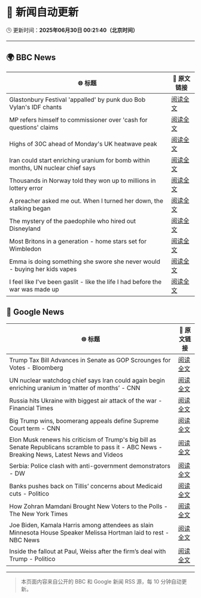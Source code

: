 # 🧠 新闻自动更新

🕒 更新时间：**2025年06月30日 00:21:40（北京时间）**

---

## 🌍 BBC News

| 🌐 标题 | 🔗 原文链接 |
|--------|-------------|
| Glastonbury Festival 'appalled' by punk duo Bob Vylan's IDF chants | [阅读全文](https://www.bbc.com/news/articles/c33514nryy1o) |
| MP refers himself to commissioner over 'cash for questions' claims | [阅读全文](https://www.bbc.com/news/articles/c4gdrjqvp0jo) |
| Highs of 30C ahead of Monday's UK heatwave peak | [阅读全文](https://www.bbc.com/news/articles/cx2l77w5pl7o) |
| Iran could start enriching uranium for bomb within months, UN nuclear chief says | [阅读全文](https://www.bbc.com/news/articles/c79qeqg89g2o) |
| Thousands in Norway told they won up to millions in lottery error | [阅读全文](https://www.bbc.com/news/articles/c15wn70v7z8o) |
| A preacher asked me out. When I turned her down, the stalking began | [阅读全文](https://www.bbc.com/news/articles/ce3velqy9rzo) |
| The mystery of the paedophile who hired out Disneyland | [阅读全文](https://www.bbc.com/news/articles/c93kg14zn3zo) |
| Most Britons in a generation - home stars set for Wimbledon | [阅读全文](https://www.bbc.com/sport/tennis/articles/cm2my49x07eo) |
| Emma is doing something she swore she never would - buying her kids vapes | [阅读全文](https://www.bbc.com/news/articles/czdv3jq1pnyo) |
| I feel like I've been gaslit - like the life I had before the war was made up | [阅读全文](https://www.bbc.com/news/articles/cn81rdvdm9jo) |

## 📰 Google News

| 🌐 标题 | 🔗 原文链接 |
|--------|-------------|
| Trump Tax Bill Advances in Senate as GOP Scrounges for Votes - Bloomberg | [阅读全文](https://news.google.com/rss/articles/CBMiswFBVV95cUxPc3NVWlpkZS1uM0dlNFQ3b2NBUkRfWFJMUkdxWHRBOHpEbVlaOUtfWTYwNk95X2trVE5CeUh2WXVvZnA5TXRRUnBQcUQteFBHQjVOamJ1QmxjYkZJdzhUZEptbVZhdWtqQngxSmJvczM4WkI5MjRJSDNjd2JpekpDRmNpZi1wd29xTGt6LVBHcWV4MXdnM2hWeW90QzJhMmI3dllBTWV3OVBMdDBSMnpkM0NmRQ?oc=5) |
| UN nuclear watchdog chief says Iran could again begin enriching uranium in ‘matter of months’ - CNN | [阅读全文](https://news.google.com/rss/articles/CBMid0FVX3lxTE11aU9HZnNkeXFXX0Yyczc3MUpPeF93aUwwNElrblN3dm5zV2dlVXhxV2ZrNlBpSmZ5Nm5nalRVTUxNNDFjQWN5SDc1WjZlV0xJTmpTcWY2Ukx5VndIcWpoVFBKYTA5VXNUR1F2YXlLdFBVRXk1ZEZ30gF8QVVfeXFMUGp6T3RLLVo2XzB1VEVDYVh5WUFuNTdBOHRBbUFuTTFfWlRWWEJaRGdlMm1XNzNxT1dISnl2anZiVUEtU1hBdVU3MkNqemRLT21YSXZacEdjREJCTjExa2FpbDk0eWxXdGhrZXNvbTJ0d3gtcDJHSzJZTWU4Zg?oc=5) |
| Russia hits Ukraine with biggest air attack of the war - Financial Times | [阅读全文](https://news.google.com/rss/articles/CBMicEFVX3lxTE5ncVJnNlgyMGxJbDlXaGhXMlZTNGZKaUVUOFRHYzNTYjlwczBCVVpSOGdEYm5xb3Bsc2JxUF9YMDF0QlM0d3Z6RzM4QjVWeVZJTV9tWE82dXdxVVZVcG5xQ2V6UkpwLVFxSEMyWnV0OVo?oc=5) |
| Big Trump wins, boomerang appeals define Supreme Court term - CNN | [阅读全文](https://news.google.com/rss/articles/CBMieEFVX3lxTFBQNkQ4cHQzNk1VaGJWZWFVNVpMaExuN0FoLVhDT2twYklRb29UcjRFb1hVUm9TZU9aa2JZWmNpZTJfQU9RWExPczYwZFM3NkZqc3hyM1FDeXNlSXU0bUdVWTQyMDAyMS1lUEQ1TVVkSlAtby1sMlZpbdIBfkFVX3lxTE1nbmtnUm5uZnNxOENEWDdaeVVVU080eFB0T3FqTnZ3MDQ4YUd5OGtHMVFhOFl0aTNDdndqeVE3R2FMQ2xDYkRHQzNVR0pDUkRNYmpnNEdtRHNOOVJBX05VckJ0LWozQ0Jia1hqTkRsaFJybmxkZnRXbWV3eHEtQQ?oc=5) |
| Elon Musk renews his criticism of Trump's big bill as Senate Republicans scramble to pass it - ABC News - Breaking News, Latest News and Videos | [阅读全文](https://news.google.com/rss/articles/CBMiogFBVV95cUxQdUJuaVREbFg1bDlJR05zMjhzYjBJVmgtYWRRZW83dVl1Z1pVdm11STFqeEhzY0hiQXVEQzk4dzFraEFqaDJsbjlhdDVFcnpUUkg1NDJ3RVpTLXZhZzB6YmxaaDE5bXJuc3FJY3Z0OW9SazhIZXcxa1dSZXV3X3kwek5uYlN0a2REcWhKRkpXWmhvYUpKUWl1eHdaX1p3SVItLWfSAacBQVVfeXFMTjNNXzBFMm5ETmdGRjRrWTk3SURnWURBbVZwa19jcWZ5dVNNSlBrWUlPTlNNQUVwcmRlVWxSejBRcktnQXowWlp1QU5RVjdRWEhaSEhhckRZWk5kNW5wWTBHQUprQnp6cWRleXpBTXZON2RLQy10ME9vOU9wOWN0T29QTVN1QjdMT0JoeTRzZ1c4YmlsaHJRN1pjcEIyVXhwYTF2RjJrYjg?oc=5) |
| Serbia: Police clash with anti-government demonstrators - DW | [阅读全文](https://news.google.com/rss/articles/CBMikAFBVV95cUxOTmZtVDV4R0dldFI4Nk1OcDgtQ1RMclI3empLOTNxZ2ZHVEV5OVJTZXJNLTltLUl2TC14dktKM3VIRERCUXJtN2tFcjBDc2hkMFhKQ3p1WkxCVy1IR1YwRy1CZ0NYMFBQZ0JPSy1CZTh3SVNOUEExM0ROQnV2QTI3NXU1WFIyd0tZRXJWNFhPRnnSAZABQVVfeXFMT044RzFkTEdrVktiTWJHMzhKbFhabnd3SXBXS3VsMW5SZ2Y2VjFxa1YwTVg3V0FQWnhxVl9GSUZwNFZ6Mi11RGF1b09nSVdQc0RaaGxNS2I5MXlldFhDMjRRM09RS3pEeHN6RVduNU9NTm1yWjBCNDZRcDQ4b0xFM3F6VlZsQnpWdENscmxsMGRl?oc=5) |
| Banks pushes back on Tillis’ concerns about Medicaid cuts - Politico | [阅读全文](https://news.google.com/rss/articles/CBMingFBVV95cUxOdTlsUmU5UFZNV3BKWDM3TDFUMXFEcjZlS0JlcGJfUGRWT0xMZVdoLXZHRzl3cHVnZkRBcXhlc0RXNlVIQW9tVE1JdlpES0VsY1pISGdYdmU2eGpKTGNBNUxDNVgzUlJ2OE8wVmd2aWVWLTEydTdxMWstTHg2aTBRS2I0WmJCU0NHbVQzSUk3QU4zUm5QVGdtVGhUYjNJQQ?oc=5) |
| How Zohran Mamdani Brought New Voters to the Polls - The New York Times | [阅读全文](https://news.google.com/rss/articles/CBMihgFBVV95cUxObWxTckZpU2xCaC1fZ25rdVFGT2t5MDRFcnB2Z01CaWZGWHJWZnN1UnU1eVIwOVpUZ0FGWFd0ak1ZUmh3RE05NlpUZnk1dDd1N2FtYW96dUdmRGs4S0pFS2pZdEd4S1lTVlh3LUpINXQ0VHVRZEZhSjRRb3ZpSTJPeUt3MnFiQQ?oc=5) |
| Joe Biden, Kamala Harris among attendees as slain Minnesota House Speaker Melissa Hortman laid to rest - NBC News | [阅读全文](https://news.google.com/rss/articles/CBMingFBVV95cUxNbEtIOUZDYm1nRGNBVldaOTBlckFtVlVpQkJfMzJoOEtzb09PWHZSVjRQbXl3ZUlsOHItd1pVTTQ2cjVwTW93SEUwcy1UME1WZXZGOXkwTkdUMmhoc1gxemFab0hSMVl4aWRMbEhNN2xUWFZqdTNFZy05SUJfWkNrcUdhQk9YR0dqR3RrWm1lcjVFMVlHbXduWDNmUFU3UdIBVkFVX3lxTE0yQVB6Ml83a0paa2Fzajdza1dTZXVVeXhNbUlUc1hQUUQ3cFkyRExkTnF6QXdoTnRkY0tBUnNvYmpKMG80Y19fUFcxbXBxb2tpU0hVTHBn?oc=5) |
| Inside the fallout at Paul, Weiss after the firm’s deal with Trump - Politico | [阅读全文](https://news.google.com/rss/articles/CBMijAFBVV95cUxOU0JDbmJ5OE9VTGJERHBDSzZUZTNjQVZLb2VEQUNqUkxsTWRuZkg4VHBKU2JGZTBkdy10TFhGZ2d6V2liVU96MHF2UlhGdFpydzdPRXJ1aUVqajBtNzBnR3N5eTR5UjVRMkRScWVnQ1U4UFE4aEN5QmRyWkM0TUV4NnFybTNJRTlZM3dFTQ?oc=5) |

---
> 本页面内容来自公开的 BBC 和 Google 新闻 RSS 源，每 10 分钟自动更新。